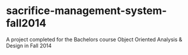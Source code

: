 # sacrifice-management-system-fall2014
A project completed for the Bachelors course Object Oriented Analysis &amp; Design in Fall 2014
